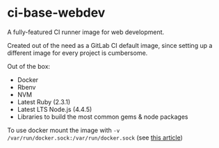 # ci-base-webdev

A fully-featured CI runner image for web development.

Created out of the need as a GitLab CI default image, since setting up a different image for every project is cumbersome.

Out of the box:
- Docker
- Rbenv
- NVM
- Latest Ruby (2.3.1)
- Latest LTS Node.js (4.4.5)
- Libraries to build the most common gems & node packages


To use docker mount the image with `-v /var/run/docker.sock:/var/run/docker.sock` (see [this article](https://jpetazzo.github.io/2015/09/03/do-not-use-docker-in-docker-for-ci/))

